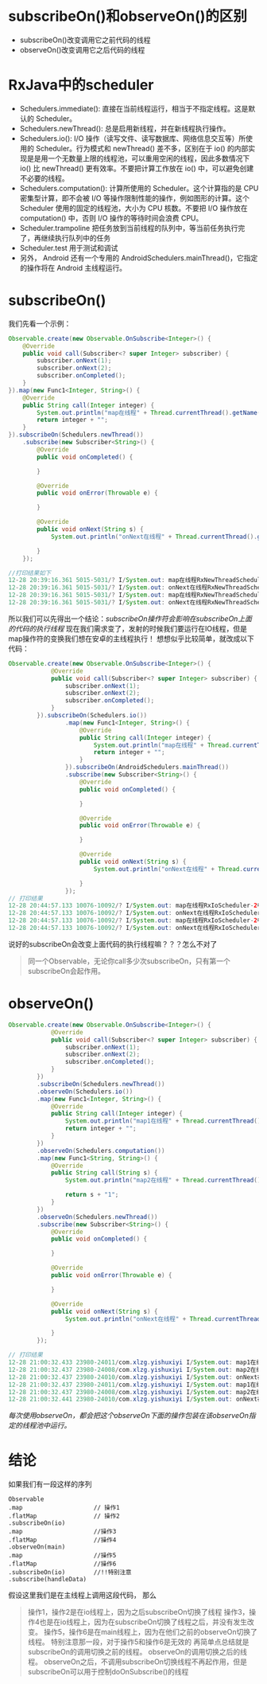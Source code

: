 # subscribeOn()和observeOn()的区别
* subscribeOn()改变调用它之前代码的线程
* observeOn()改变调用它之后代码的线程

# RxJava中的scheduler
* Schedulers.immediate(): 直接在当前线程运行，相当于不指定线程。这是默认的 Scheduler。
* Schedulers.newThread(): 总是启用新线程，并在新线程执行操作。
* Schedulers.io(): I/O 操作（读写文件、读写数据库、网络信息交互等）所使用的 Scheduler。行为模式和 newThread() 差不多，区别在于 io() 的内部实现是是用一个无数量上限的线程池，可以重用空闲的线程，因此多数情况下 io() 比 newThread() 更有效率。不要把计算工作放在 io() 中，可以避免创建不必要的线程。
* Schedulers.computation(): 计算所使用的 Scheduler。这个计算指的是 CPU 密集型计算，即不会被 I/O 等操作限制性能的操作，例如图形的计算。这个 Scheduler 使用的固定的线程池，大小为 CPU 核数。不要把 I/O 操作放在 computation() 中，否则 I/O 操作的等待时间会浪费 CPU。
* Scheduler.trampoline 把任务放到当前线程的队列中，等当前任务执行完了，再继续执行队列中的任务
* Scheduler.test 用于测试和调试
* 另外， Android 还有一个专用的 AndroidSchedulers.mainThread()，它指定的操作将在 Android 主线程运行。

# subscribeOn()
我们先看一个示例：
```java
Observable.create(new Observable.OnSubscribe<Integer>() {
    @Override
    public void call(Subscriber<? super Integer> subscriber) {
        subscriber.onNext(1);
        subscriber.onNext(2);
        subscriber.onCompleted();
    }
}).map(new Func1<Integer, String>() {
    @Override
    public String call(Integer integer) {
        System.out.println("map在线程" + Thread.currentThread().getName() + "中");
        return integer + "";
    }
}).subscribeOn(Schedulers.newThread())
    .subscribe(new Subscriber<String>() {
        @Override
        public void onCompleted() {

        }

        @Override
        public void onError(Throwable e) {

        }

        @Override
        public void onNext(String s) {
            System.out.println("onNext在线程" + Thread.currentThread().getName() + "中");

        }
    });

//打印结果如下
12-28 20:39:16.361 5015-5031/? I/System.out: map在线程RxNewThreadScheduler-1中
12-28 20:39:16.361 5015-5031/? I/System.out: onNext在线程RxNewThreadScheduler-1中
12-28 20:39:16.361 5015-5031/? I/System.out: map在线程RxNewThreadScheduler-1中
12-28 20:39:16.361 5015-5031/? I/System.out: onNext在线程RxNewThreadScheduler-1中
```
所以我们可以先得出一个结论：*subscribeOn操作符会影响在subscribeOn上面的代码的执行线程*
现在我们需求变了，发射的时候我们要运行在IO线程，但是map操作符的变换我们想在安卓的主线程执行！
想想似乎比较简单，就改成以下代码：
```java
Observable.create(new Observable.OnSubscribe<Integer>() {
            @Override
            public void call(Subscriber<? super Integer> subscriber) {
                subscriber.onNext(1);
                subscriber.onNext(2);
                subscriber.onCompleted();
            }
        }).subscribeOn(Schedulers.io())
                .map(new Func1<Integer, String>() {
                    @Override
                    public String call(Integer integer) {
                        System.out.println("map在线程" + Thread.currentThread().getName() + "中");
                        return integer + "";
                    }
                }).subscribeOn(AndroidSchedulers.mainThread())
                .subscribe(new Subscriber<String>() {
                    @Override
                    public void onCompleted() {

                    }

                    @Override
                    public void onError(Throwable e) {

                    }

                    @Override
                    public void onNext(String s) {
                        System.out.println("onNext在线程" + Thread.currentThread().getName() + "中");

                    }
                });
// 打印结果
12-28 20:44:57.133 10076-10092/? I/System.out: map在线程RxIoScheduler-2中
12-28 20:44:57.133 10076-10092/? I/System.out: onNext在线程RxIoScheduler-2中
12-28 20:44:57.133 10076-10092/? I/System.out: map在线程RxIoScheduler-2中
12-28 20:44:57.133 10076-10092/? I/System.out: onNext在线程RxIoScheduler-2中
```
说好的subscribeOn会改变上面代码的执行线程嘛？？？怎么不对了
>同一个Observable，无论你call多少次subscribeOn，只有第一个subscribeOn会起作用。


# observeOn()
```java
Observable.create(new Observable.OnSubscribe<Integer>() {
            @Override
            public void call(Subscriber<? super Integer> subscriber) {
                subscriber.onNext(1);
                subscriber.onNext(2);
                subscriber.onCompleted();
            }
        })
        .subscribeOn(Schedulers.newThread())
        .observeOn(Schedulers.io())
        .map(new Func1<Integer, String>() {
            @Override
            public String call(Integer integer) {
                System.out.println("map1在线程" + Thread.currentThread().getName() + "中");
                return integer + "";
            }
        })
        .observeOn(Schedulers.computation())
        .map(new Func1<String, String>() {
            @Override
            public String call(String s) {
                System.out.println("map2在线程" + Thread.currentThread().getName() + "中");

                return s + "1";
            }
        })
        .observeOn(Schedulers.newThread())
        .subscribe(new Subscriber<String>() {
            @Override
            public void onCompleted() {

            }

            @Override
            public void onError(Throwable e) {

            }

            @Override
            public void onNext(String s) {
                System.out.println("onNext在线程" + Thread.currentThread().getName() + "中");

            }
        });

// 打印结果
12-28 21:00:32.433 23980-24011/com.xlzg.yishuxiyi I/System.out: map1在线程RxIoScheduler-2中
12-28 21:00:32.437 23980-24008/com.xlzg.yishuxiyi I/System.out: map2在线程RxComputationScheduler-1中
12-28 21:00:32.437 23980-24010/com.xlzg.yishuxiyi I/System.out: onNext在线程RxNewThreadScheduler-1中
12-28 21:00:32.437 23980-24011/com.xlzg.yishuxiyi I/System.out: map1在线程RxIoScheduler-2中
12-28 21:00:32.437 23980-24008/com.xlzg.yishuxiyi I/System.out: map2在线程RxComputationScheduler-1中
12-28 21:00:32.441 23980-24010/com.xlzg.yishuxiyi I/System.out: onNext在线程RxNewThreadScheduler-1中        
```
*每次使用observeOn，都会把这个observeOn下面的操作包装在该observeOn指定的线程池中运行。*

# 结论
如果我们有一段这样的序列
```
Observable
.map                    // 操作1
.flatMap                // 操作2
.subscribeOn(io)
.map                    //操作3
.flatMap                //操作4
.observeOn(main)
.map                    //操作5
.flatMap                //操作6
.subscribeOn(io)        //!!特别注意
.subscribe(handleData)
```
假设这里我们是在主线程上调用这段代码，
那么
>操作1，操作2是在io线程上，因为之后subscribeOn切换了线程
操作3，操作4也是在io线程上，因为在subscribeOn切换了线程之后，并没有发生改变。
操作5，操作6是在main线程上，因为在他们之前的observeOn切换了线程。
特别注意那一段，对于操作5和操作6是无效的
再简单点总结就是
subscribeOn的调用切换之前的线程。
observeOn的调用切换之后的线程。
observeOn之后，不调用subscribeOn切换线程不再起作用，但是subscribeOn可以用于控制doOnSubscribe()的线程
